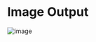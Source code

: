 # Image Output
![image](https://github.com/vendetta-web/Assignments/assets/63356157/5b9caa26-4f06-4774-b135-3f0f66583b9d)

